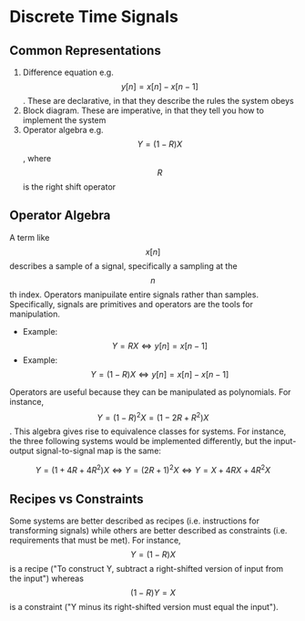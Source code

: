 # Discrete Time Signals


## Common Representations

1. Difference equation e.g. $$y[n] = x[n] - x[n-1]$$. These are declarative, in that they 
   describe the rules the system obeys
2. Block diagram. These are imperative, in that they tell you how to implement the system
3. Operator algebra e.g. $$Y = (1 - R)X$$, where $$R$$ is the right shift operator

## Operator Algebra

A term like $$x[n]$$ describes a sample of a signal, specifically a sampling at the
$$n$$th index. Operators manipuilate entire signals rather than samples. Specifically, 
signals are primitives and operators are the tools for manipulation.

- Example: $$Y = RX \Leftrightarrow y[n] = x[n-1]$$
- Example: $$Y = (1 -R)X \Leftrightarrow y[n] = x[n] - x[n-1]$$

Operators are useful because they can be manipulated as polynomials. For instance,
$$Y = (1 - R)^2 X = (1 - 2R + R^2)X$$. This algebra gives rise to equivalence 
classes for systems. For instance, the three following systems would be implemented
differently, but the input-output signal-to-signal map is the same: 

$$ Y = (1 + 4R + 4 R^2) X \Leftrightarrow Y = (2R + 1)^2 X \Leftrightarrow Y = X + 4 R X + 4 R^2 X $$

## Recipes vs Constraints

Some systems are better described as recipes (i.e. instructions for transforming signals)
while others are better described as constraints (i.e. requirements that must be met). For
instance, $$Y = (1 - R)X$$ is a recipe ("To construct Y, subtract a right-shifted version of input 
from the input") whereas $$(1- R)Y = X$$ is a constraint ("Y minus its right-shifted version must
equal the input").
